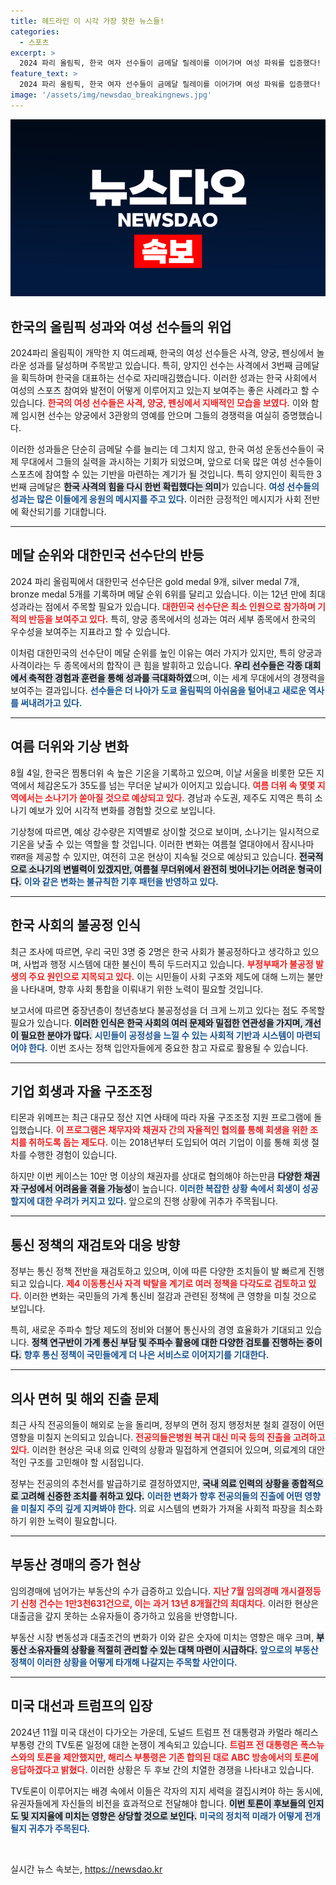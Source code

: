 ```yaml
---
title: 헤드라인 이 시각 가장 핫한 뉴스들!
categories:
  - 스포츠
excerpt: >
  2024 파리 올림픽, 한국 여자 선수들이 금메달 릴레이를 이어가며 여성 파워를 입증했다! 양지인과 임시현은 각각 사격과 양궁에서 금메달을 획득, 대한민국의 위상을 높이고 있다. 비상 중인 한국 선수단의 놀라운 성과를 확인해보세요!
feature_text: >
  2024 파리 올림픽, 한국 여자 선수들이 금메달 릴레이를 이어가며 여성 파워를 입증했다! 양지인과 임시현은 각각 사격과 양궁에서 금메달을 획득, 대한민국의 위상을 높이고 있다. 비상 중인 한국 선수단의 놀라운 성과를 확인해보세요!
image: '/assets/img/newsdao_breakingnews.jpg'
---
```


<p><img src="/assets/img/newsdao_breakingnews.jpg" alt="cryptoinkorea 속보" /></p>

<h2 data-ke-size="size26">한국의 올림픽 성과와 여성 선수들의 위업</h2>

<p data-ke-size="size16">2024파리 올림픽이 개막한 지 여드레째, 한국의 여성 선수들은 사격, 양궁, 펜싱에서 놀라운 성과를 달성하며 주목받고 있습니다. 특히, 양지인 선수는 사격에서 3번째 금메달을 획득하며 한국을 대표하는 선수로 자리매김했습니다. 이러한 성과는 한국 사회에서 여성의 스포츠 참여와 발전이 어떻게 이루어지고 있는지 보여주는 좋은 사례라고 할 수 있습니다. <b><span style="color: #ee2323;">한국의 여성 선수들은 사격, 양궁, 펜싱에서 지배적인 모습을 보였다.</span></b> 이와 함께 임시현 선수는 양궁에서 3관왕의 영예를 안으며 그들의 경쟁력을 여실히 증명했습니다.</p>

<p data-ke-size="size16">이러한 성과들은 단순히 금메달 수를 늘리는 데 그치지 않고, 한국 여성 운동선수들이 국제 무대에서 그들의 실력을 과시하는 기회가 되었으며, 앞으로 더욱 많은 여성 선수들이 스포츠에 참여할 수 있는 기반을 마련하는 계기가 될 것입니다. 특히 양지인이 획득한 3번째 금메달은 <b><span style="background-color: #21538527;">한국 사격의 힘을 다시 한번 확립했다는 의미</span></b>가 있습니다. <b><span style="color: #1a5490;">여성 선수들의 성과는 많은 이들에게 응원의 메시지를 주고 있다.</span></b> 이러한 긍정적인 메시지가 사회 전반에 확산되기를 기대합니다.</p>

<hr>

<h2 data-ke-size="size26">메달 순위와 대한민국 선수단의 반등</h2>

<p data-ke-size="size16">2024 파리 올림픽에서 대한민국 선수단은 gold medal 9개, silver medal 7개, bronze medal 5개를 기록하며 메달 순위 6위를 달리고 있습니다. 이는 12년 만에 최대 성과라는 점에서 주목할 필요가 있습니다. <b><span style="color: #ee2323;">대한민국 선수단은 최소 인원으로 참가하며 기적의 반등을 보여주고 있다.</span></b> 특히, 양궁 종목에서의 성과는 여러 세부 종목에서 한국의 우수성을 보여주는 지표라고 할 수 있습니다.</p>

<p data-ke-size="size16">이처럼 대한민국의 선수단이 메달 순위를 높인 이유는 여러 가지가 있지만, 특히 양궁과 사격이라는 두 종목에서의 합작이 큰 힘을 발휘하고 있습니다. <b><span style="background-color: #21538527;">우리 선수들은 각종 대회에서 축적한 경험과 훈련을 통해 성과를 극대화하였</span></b>으며, 이는 세계 무대에서의 경쟁력을 보여주는 결과입니다. <b><span style="color: #1a5490;">선수들은 더 나아가 도쿄 올림픽의 아쉬움을 털어내고 새로운 역사를 써내려가고 있다.</span></b></p>

<hr>

<h2 data-ke-size="size26">여름 더위와 기상 변화</h2>

<p data-ke-size="size16">8월 4일, 한국은 찜통더위 속 높은 기온을 기록하고 있으며, 이날 서울을 비롯한 모든 지역에서 체감온도가 35도를 넘는 무더운 날씨가 이어지고 있습니다. <b><span style="color: #ee2323;">여름 더위 속 몇몇 지역에서는 소나기가 쏟아질 것으로 예상되고 있다.</span></b> 경남과 수도권, 제주도 지역은 특히 소나기 예보가 있어 시각적 변화를 경험할 것으로 보입니다.</p>

<p data-ke-size="size16">기상청에 따르면, 예상 강수량은 지역별로 상이할 것으로 보이며, 소나기는 일시적으로 기온을 낮출 수 있는 역할을 할 것입니다. 이러한 변화는 여름철 열대야에서 잠시나마 राहत을 제공할 수 있지만, 여전히 고온 현상이 지속될 것으로 예상되고 있습니다. <b><span style="background-color: #21538527;">전국적으로 소나기의 변별력이 있겠지만, 여름철 무더위에서 완전히 벗어나기는 어려운 형국이다.</span></b> <b><span style="color: #1a5490;">이와 같은 변화는 불규칙한 기후 패턴을 반영하고 있다.</span></b></p>

<hr>

<h2 data-ke-size="size26">한국 사회의 불공정 인식</h2>

<p data-ke-size="size16">최근 조사에 따르면, 우리 국민 3명 중 2명은 한국 사회가 불공정하다고 생각하고 있으며, 사법과 행정 시스템에 대한 불신이 특히 두드러지고 있습니다. <b><span style="color: #ee2323;">부정부패가 불공정 발생의 주요 원인으로 지목되고 있다.</span></b> 이는 시민들이 사회 구조와 제도에 대해 느끼는 불만을 나타내며, 향후 사회 통합을 이뤄내기 위한 노력이 필요할 것입니다.</p>

<p data-ke-size="size16">보고서에 따르면 중장년층이 청년층보다 불공정성을 더 크게 느끼고 있다는 점도 주목할 필요가 있습니다. <b><span style="background-color: #21538527;">이러한 인식은 한국 사회의 여러 문제와 밀접한 연관성을 가지며, 개선이 필요한 분야가 많다.</span></b> <b><span style="color: #1a5490;">시민들이 공정성을 느낄 수 있는 사회적 기반과 시스템이 마련되어야 한다.</span></b> 이번 조사는 정책 입안자들에게 중요한 참고 자료로 활용될 수 있습니다.</p>

<hr>

<h2 data-ke-size="size26">기업 회생과 자율 구조조정</h2>

<p data-ke-size="size16">티몬과 위메프는 최근 대규모 정산 지연 사태에 따라 자율 구조조정 지원 프로그램에 돌입했습니다. <b><span style="color: #ee2323;">이 프로그램은 채무자와 채권자 간의 자율적인 협의를 통해 회생을 위한 조치를 취하도록 돕는 제도다.</span></b> 이는 2018년부터 도입되어 여러 기업이 이를 통해 회생 절차를 수행한 경험이 있습니다.</p>

<p data-ke-size="size16">하지만 이번 케이스는 10만 명 이상의 채권자를 상대로 협의해야 하는만큼 <b><span style="background-color: #21538527;">다양한 채권자 구성에서 어려움을 겪을 가능성</span></b>이 높습니다. <b><span style="color: #1a5490;">이러한 복잡한 상황 속에서 회생이 성공할지에 대한 우려가 커지고 있다.</span></b> 앞으로의 진행 상황에 귀추가 주목됩니다.</p>

<hr>

<h2 data-ke-size="size26">통신 정책의 재검토와 대응 방향</h2>

<p data-ke-size="size16">정부는 통신 정책 전반을 재검토하고 있으며, 이에 따른 다양한 조치들이 발 빠르게 진행되고 있습니다. <b><span style="color: #ee2323;">제4 이동통신사 자격 박탈을 계기로 여러 정책을 다각도로 검토하고 있다.</span></b> 이러한 변화는 국민들의 가계 통신비 절감과 관련된 정책에 큰 영향을 미칠 것으로 보입니다.</p>

<p data-ke-size="size16">특히, 새로운 주파수 할당 제도의 정비와 더불어 통신사의 경영 효율화가 기대되고 있습니다. <b><span style="background-color: #21538527;">정책 연구반이 가계 통신 부담 및 주파수 활용에 대한 다양한 검토를 진행하는 중이다.</span></b> <b><span style="color: #1a5490;">향후 통신 정책이 국민들에게 더 나은 서비스로 이어지기를 기대한다.</span></b></p>

<hr>

<h2 data-ke-size="size26">의사 면허 및 해외 진출 문제</h2>

<p data-ke-size="size16">최근 사직 전공의들이 해외로 눈을 돌리며, 정부의 면허 정지 행정처분 철회 결정이 어떤 영향을 미칠지 논의되고 있습니다. <b><span style="color: #ee2323;">전공의들은병원 복귀 대신 미국 등의 진출을 고려하고 있다.</span></b> 이러한 현상은 국내 의료 인력의 상황과 밀접하게 연결되어 있으며, 의료계의 대안적인 구조를 고민해야 할 시점입니다.</p>

<p data-ke-size="size16">정부는 전공의의 추천서를 발급하기로 결정하였지만, <b><span style="background-color: #21538527;">국내 의료 인력의 상황을 종합적으로 고려해 신중한 조치를 취하고 있다.</span></b> <b><span style="color: #1a5490;">이러한 변화가 향후 전공의들의 진출에 어떤 영향을 미칠지 주의 깊게 지켜봐야 한다.</span></b> 의료 시스템의 변화가 가져올 사회적 파장을 최소화하기 위한 노력이 필요합니다.</p>

<hr>

<h2 data-ke-size="size26">부동산 경매의 증가 현상</h2>

<p data-ke-size="size16">임의경매에 넘어가는 부동산의 수가 급증하고 있습니다. <b><span style="color: #ee2323;">지난 7월 임의경매 개시결정등기 신청 건수는 1만3천631건으로, 이는 과거 13년 8개월간의 최대치다.</span></b> 이러한 현상은 대출금을 갚지 못하는 소유자들이 증가하고 있음을 반영합니다.</p>

<p data-ke-size="size16">부동산 시장 변동성과 대출조건의 변화가 이와 같은 숫자에 미치는 영향은 매우 크며, <b><span style="background-color: #21538527;">부동산 소유자들의 상황을 적절히 관리할 수 있는 대책 마련이 시급하다.</span></b> <b><span style="color: #1a5490;">앞으로의 부동산 정책이 이러한 상황을 어떻게 타개해 나갈지는 주목할 사안이다.</span></b></p>

<hr>

<h2 data-ke-size="size26">미국 대선과 트럼프의 입장</h2>

<p data-ke-size="size16">2024년 11월 미국 대선이 다가오는 가운데, 도널드 트럼프 전 대통령과 카멀라 해리스 부통령 간의 TV토론 일정에 대한 논쟁이 계속되고 있습니다. <b><span style="color: #ee2323;">트럼프 전 대통령은 폭스뉴스와의 토론을 제안했지만, 해리스 부통령은 기존 합의된 대로 ABC 방송에서의 토론에 응답하겠다고 밝혔다.</span></b> 이러한 상황은 두 후보 간의 치열한 경쟁을 나타내고 있습니다.</p>

<p data-ke-size="size16">TV토론이 이루어지는 배경 속에서 이들은 각자의 지지 세력을 결집시켜야 하는 동시에, 유권자들에게 자신들의 비전을 효과적으로 전달해야 합니다. <b><span style="background-color: #21538527;">이번 토론이 후보들의 인지도 및 지지율에 미치는 영향은 상당할 것으로 보인다.</span></b> <b><span style="color: #1a5490;">미국의 정치적 미래가 어떻게 전개될지 귀추가 주목된다.</span></b></p>

<p data-ke-size="size16">&nbsp;</p>
실시간 뉴스 속보는, <a href="https://newsdao.kr" rel="dofollow">https://newsdao.kr</a>


